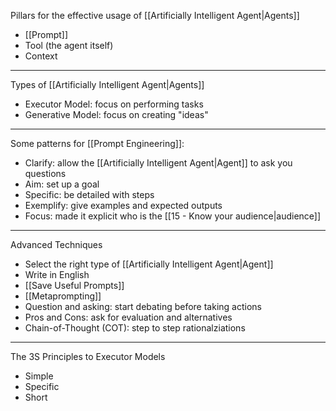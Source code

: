 Pillars for the effective usage of [[Artificially Intelligent Agent|Agents]]

- [[Prompt]]
- Tool (the agent itself)
- Context

---

Types of [[Artificially Intelligent Agent|Agents]]

- Executor Model: focus on performing tasks
- Generative Model: focus on creating "ideas"

---

Some patterns for [[Prompt Engineering]]:

- Clarify: allow the [[Artificially Intelligent Agent|Agent]] to ask you questions
- Aim: set up a goal
- Specific: be detailed with steps
- Exemplify: give examples and expected outputs
- Focus: made it explicit who is the [[15 - Know your audience|audience]]

---

Advanced Techniques

- Select the right type of [[Artificially Intelligent Agent|Agent]]
- Write in English
- [[Save Useful Prompts]]
- [[Metaprompting]]
- Question and asking: start debating before taking actions
- Pros and Cons: ask for evaluation and alternatives
- Chain-of-Thought (COT): step to step rationalziations

---

The 3S Principles to Executor Models

- Simple
- Specific
- Short